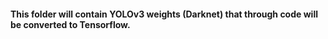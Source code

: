 #### This folder will contain YOLOv3 weights (Darknet) that through code will be converted to Tensorflow. 
